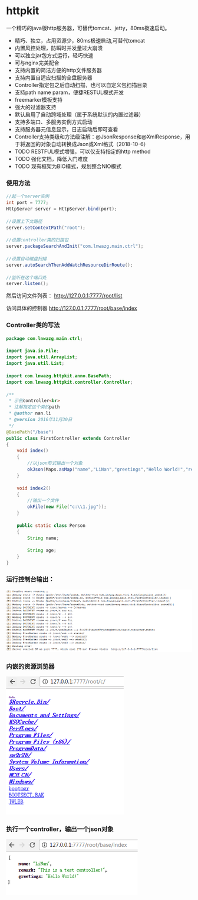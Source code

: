 # httpkit
一个精巧的java版http服务器，可替代tomcat、jetty，80ms极速启动。

- 精巧、独立，占用资源少，80ms极速启动,可替代tomcat
- 内置风控处理，防瞬时并发量过大崩溃
- 可以独立jar包方式运行，轻巧快速
- 可与nginx完美配合
- 支持内置的简洁方便的http文件服务器
- 支持内置自适应扫描的全盘服务器
- Controller指定包之后自动扫描，也可以自定义包扫描目录
- 支持path name param，便捷RESTUL模式开发
- freemarker模板支持
- 强大的过滤器支持
- 默认启用了自动跨域处理（属于系统默认的内置过滤器）
- 支持多端口、多服务实例方式启动   
- 支持服务器元信息显示，日志启动后即可查看
- Controller支持类级和方法级注解：@JsonResponse和@XmlResponse，用于将返回的对象自动转换成Json或Xml格式（2018-10-6）
- TODO RESTFUL模式增强，可以仅支持指定的http method
- TODO 强化文档，降低入门难度
- TODO 现有框架为BIO模式，规划整合NIO模式

### 使用方法

```java
//起一个server实例
int port = 7777;
HttpServer server = HttpServer.bind(port);

//设置上下文路径
server.setContextPath("root");

//设置controller类的扫描包
server.packageSearchAndInit("com.lnwazg.main.ctrl");

//设置自动磁盘扫描
server.autoSearchThenAddWatchResourceDirRoute();

//监听在这个端口处
server.listen();
```

然后访问文件列表：
http://127.0.0.1:7777/root/list

访问具体的控制器
http://127.0.0.1:7777/root/base/index

### Controller类的写法
```java
package com.lnwazg.main.ctrl;

import java.io.File;
import java.util.ArrayList;
import java.util.List;

import com.lnwazg.httpkit.anno.BasePath;
import com.lnwazg.httpkit.controller.Controller;

/**
 * 示例controller<br>
 * 注解指定这个类的path
 * @author nan.li
 * @version 2016年11月30日
 */
@BasePath("/base")
public class FirstController extends Controller
{
    void index()
    {
        //以json形式输出一个对象
        okJson(Maps.asMap("name","LiNan","greetings","Hello World!","remark","This is a test controller!"));
    }

    void index2()
    {
        //输出一个文件
        okFile(new File("c:\\1.jpg"));
    }

    public static class Person
    {
        String name;

        String age;
    }
}

```

### 运行控制台输出：
![运行截图](screenshots/1.png)

### 内嵌的资源浏览器
![内嵌的资源浏览器](screenshots/2.png)

### 执行一个controller，输出一个json对象
![执行一个controller](screenshots/3.png)
